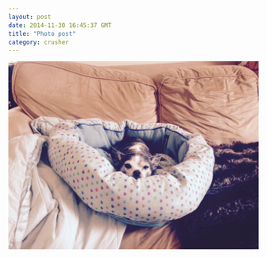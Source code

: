 ```yaml
---
layout: post
date: 2014-11-30 16:45:37 GMT
title: "Photo post"
category: crusher
---
```

![travisj](/images/1c0b55d312d2ce374ca21f5eb83570138df92f0f0927fc23181cf64814a61d1a.jpg)
